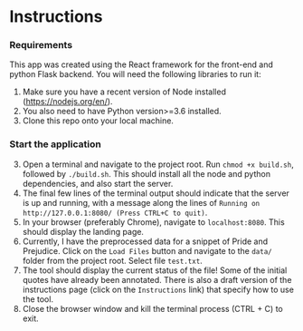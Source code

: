 # Instructions
### Requirements
This app was created using the React framework for the front-end and python Flask backend. You will need the 
following libraries to run it:
1. Make sure you have a recent version of Node installed (https://nodejs.org/en/).
2. You also need to have Python version>=3.6 installed.
2. Clone this repo onto your local machine. 

### Start the application
3. Open a terminal and navigate to the project root. Run `chmod +x build.sh`, followed by `./build.sh`. This should install all the node and python dependencies,
and also start the server. 
4. The final few lines of the terminal output should indicate that the server is up and running, with a message along the lines of `Running on http://127.0.0.1:8080/ (Press CTRL+C to quit)`.
2. In your browser (preferably Chrome), navigate to `localhost:8080`. This should display the landing page. 
3. Currently, I have the preprocessed data for a snippet of Pride and Prejudice. Click on the `Load Files` button
 and navigate to the `data/` folder from the project root. Select file `test.txt`.
4. The tool should display the current status of the file! Some of the initial quotes have already been annotated. 
There is also a draft version of the instructions page (click on the `Instructions` link) that specify how to 
use the tool. 
5. Close the browser window and kill the terminal process (CTRL + C) to exit.